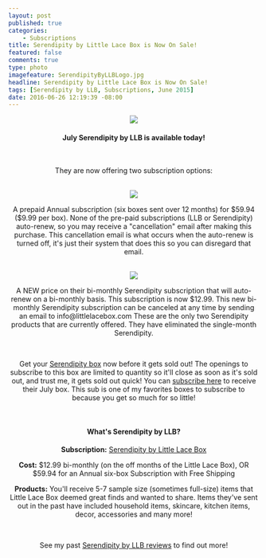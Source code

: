 ```yaml
---
layout: post
published: true
categories: 
    - Subscriptions
title: Serendipity by Little Lace Box is Now On Sale!
featured: false
comments: true
type: photo
imagefeature: SerendipityByLLBLogo.jpg
headline: Serendipity by Little Lace Box is Now On Sale!
tags: [Serendipity by LLB, Subscriptions, June 2015]
date: 2016-06-26 12:19:39 -08:00
---
```


<center><a target="_blank" href="http://shareasale.com/r.cfm?b=877983&amp;u=1115177&amp;m=61975&amp;urllink=&amp;afftrack="><img src="http://static.shareasale.com/image/61975/SerendipityMaysmaller.jpg" border="0" /></a></center>

<center><H4>July Serendipity by LLB is available today!</H4>

<br>

<p>They are now offering two subscription options:</p>

<br>

<center><a target="_blank" href="http://shareasale.com/r.cfm?b=828416&amp;u=1115177&amp;m=61975&amp;urllink=&amp;afftrack="><img src="http://static.shareasale.com/image/61975/serendipity_logo-annualwording.jpg" border="0" /></a></center>
<p>A prepaid Annual subscription (six boxes sent over 12 months) for $59.94 ($9.99 per box). None of the pre-paid subscriptions (LLB or Serendipity) auto-renew, so you may receive a "cancellation" email after making this purchase. This cancellation email is what occurs when the auto-renew is turned off, it's just their system that does this so you can disregard that email.</p>

<br>

<center><a target="_blank" href="http://shareasale.com/r.cfm?b=877986&amp;u=1115177&amp;m=61975&amp;urllink=&amp;afftrack="><img src="http://static.shareasale.com/image/61975/serendipity_logo.jpg" border="0" /></a></center>
<p>A NEW price on their bi-monthly Serendipity subscription that will auto-renew on a bi-monthly basis. This subscription is now $12.99. This new bi-monthly Serendipity subscription can be canceled at any time by sending an email to info@littlelacebox.com These are the only two Serendipity products that are currently offered. They have eliminated the single-month Serendipity.</p>

<br>

<p>Get your <a href="http://www.shareasale.com/r.cfm?b=782083&u=1115177&m=61975&urllink=&afftrack=">Serendipity box</a> now before it gets sold out! The openings to subscribe to this box are limited to quantity so it'll close as soon as it's sold out, and trust me, it gets sold out quick! You can <a href="http://www.shareasale.com/r.cfm?b=782083&u=1115177&m=61975&urllink=&afftrack=">subscribe here</a> to receive their July box. This sub is one of my favorites boxes to subscribe to because you get so much for so little!</p>

<br>

<H4>What's Serendipity by LLB?</H4>

<p><b>Subscription:</b> <a href="http://littlelacebox.com?rfsn=93842.4b16b">Serendipity by Little Lace Box</a></p>
<p><b>Cost:</b> $12.99 bi-monthly (on the off months of the Little Lace Box), OR $59.94 for an Annual six-box Subscription with Free Shipping</p>
<p><b>Products:</b> You'll receive 5-7 sample size (sometimes full-size) items that Little Lace Box deemed great finds and wanted to share. Items they've sent out in the past have included household items, skincare, kitchen items, decor, accessories and many more!</p>
<br>

<p>See my past <a href="http://whatsupmailbox.com/tags/index.html#Serendipity%20by%20LLB" target="_blank">Serendipity by LLB reviews</a> to find out more!</p>
